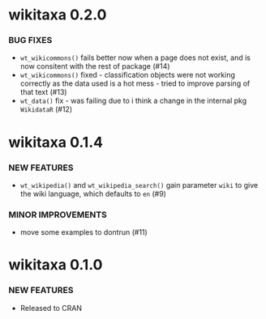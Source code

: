 wikitaxa 0.2.0
==============

### BUG FIXES

* `wt_wikicommons()` fails better now when a page does not exist, and is now consitent with the rest of package (#14)
* `wt_wikicommons()` fixed - classification objects were not working correctly as the data used is a hot mess - tried to improve parsing of that text (#13)
* `wt_data()` fix - was failing due to i think a change in the internal pkg `WikidataR` (#12)


wikitaxa 0.1.4
==============

### NEW FEATURES

* `wt_wikipedia()` and `wt_wikipedia_search()` gain parameter `wiki`
to give the wiki language, which defaults to `en` (#9)

### MINOR IMPROVEMENTS

* move some examples to dontrun (#11)


wikitaxa 0.1.0
==============

### NEW FEATURES

* Released to CRAN
